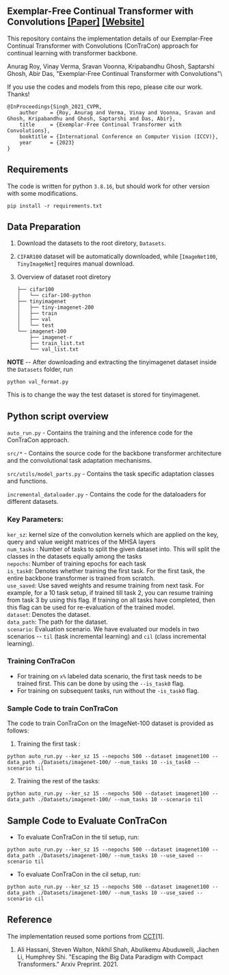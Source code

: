 ## Exemplar-Free Continual Transformer with Convolutions [[Paper]](https://arxiv.org/pdf/2308.11357.pdf) [[Website]](https://cvir.github.io/contracon/)

This repository contains the implementation details of our Exemplar-Free Continual Transformer with Convolutions (ConTraCon) approach for continual learning with transformer backbone.

Anurag Roy, Vinay Verma, Sravan Voonna, Kripabandhu Ghosh, Saptarshi Ghosh, Abir Das, "Exemplar-Free Continual Transformer with Convolutions"\
 

If you use the codes and models from this repo, please cite our work. Thanks!

```
@InProceedings{Singh_2021_CVPR,
    author    = {Roy, Anurag and Verma, Vinay and Voonna, Sravan and Ghosh, Kripabandhu and Ghosh, Saptarshi and Das, Abir},
    title     = {Exemplar-Free Continual Transformer with Convolutions},
    booktitle = {International Conference on Computer Vision (ICCV)},
    year      = {2023}
}
```

## Requirements
The code is written for python `3.8.16`, but should work for other version with some modifications.
```
pip install -r requirements.txt
```
## Data Preparation

1. Download the datasets to the root diretory, `Datasets`.
2. `CIFAR100` dataset will be automatically downloaded, while [`ImageNet100`, `TinyImageNet`] requires manual download.
3. Overview of dataset root diretory

    ```shell
    ├── cifar100
    │   └── cifar-100-python
    ├── tinyimagenet
    │   ├── tiny-imagenet-200
    │   ├── train
    │   ├── val
    │   └── test
    └── imagenet-100
        ├── imagenet-r
        ├── train_list.txt
        └── val_list.txt
    ```


**NOTE** -- After downloading and extracting the tinyimagenet dataset inside the `Datasets` folder, run 
```
python val_format.py
```
This is to change the way the test dataset is stored for tinyimagenet.


## Python script overview

`auto_run.py` - Contains the training and the inference code for the ConTraCon approach.

`src/*` - Contains the source code for the backbone transformer architecture and the convolutional task adaptation mechanisms.

`src/utils/model_parts.py` - Contains the task specific adaptation classes and functions.

`incremental_dataloader.py` - Contains the code for the dataloaders for different datasets.

### Key Parameters:
 `ker_sz`: kernel size of the convolution kernels which are applied on the key, query and value weight matrices of the MHSA layers  \
 `num_tasks` : Number of tasks to split the given dataset into. This will split the classes in the datasets equally among the tasks \
 `nepochs`: Number of training epochs for each task \
 `is_task0`: Denotes whether training the first task. For the first task, the entire backbone transformer is trained from scratch. \
 `use_saved`: Use saved weights and resume training from next task. For example, for a 10 task setup, if trained till task 2, you can resume training from task 3 by using this flag. If training on all tasks have completed, then this flag can be used for re-evaluation of the trained model. \
 `dataset`: Denotes the dataset.\
 `data_path`:  The path for the dataset. \
 `scenario`: Evaluation scenario. We have evaluated our models in two scenarios -- `til` (task incremental learning) and `cil` (class incremental learning).
 


### Training ConTraCon
- For training on `x%` labeled data scenario, the first task needs to be trained first. This can be done by using the  `--is_task0` flag.
- For training on subsequent tasks, run without the `-is_task0` flag.

### Sample Code to train ConTraCon

The code to train ConTraCon on the ImageNet-100 dataset is provided as follows:


1. Training the first task : 
```
python auto_run.py --ker_sz 15 --nepochs 500 --dataset imagenet100 --data_path ./Datasets/imagenet-100/ --num_tasks 10 --is_task0 --scenario til
```

2. Training the rest of the tasks:
```
python auto_run.py --ker_sz 15 --nepochs 500 --dataset imagenet100 --data_path ./Datasets/imagenet-100/ --num_tasks 10 --scenario til
```

## Sample Code to Evaluate ConTraCon

- To evaluate ConTraCon in the til setup, run:
```
python auto_run.py --ker_sz 15 --nepochs 500 --dataset imagenet100 --data_path ./Datasets/imagenet-100/ --num_tasks 10 --use_saved --scenario til
```
- To evaluate ConTraCon in the cil setup, run:
```
python auto_run.py --ker_sz 15 --nepochs 500 --dataset imagenet100 --data_path ./Datasets/imagenet-100/ --num_tasks 10 --use_saved --scenario cil
```

## Reference

The implementation reused some portions from [CCT](https://github.com/SHI-Labs/Compact-Transformers)[1].


1. Ali Hassani, Steven Walton, Nikhil Shah, Abulikemu Abuduweili, Jiachen Li, Humphrey Shi. "Escaping the Big Data Paradigm with Compact Transformers." Arxiv Preprint. 2021.